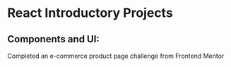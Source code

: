 # React Introductory Projects

## Components and UI:
Completed an e-commerce product page challenge from Frontend Mentor
